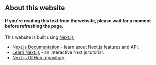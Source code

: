 ## About this website
#### If you're reading this text from the website, please wait for a moment before refreshing the page.

This website is built using [Next.js](https://nextjs.org/learn)

- [Next.js Documentation](https://nextjs.org/docs) - learn about Next.js features and API.
- [Learn Next.js](https://nextjs.org/learn) - an interactive Next.js tutorial.
- [Next.js GitHub repository](https://github.com/vercel/next.js/)
